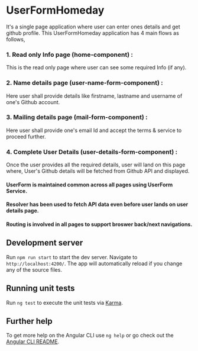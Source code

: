 # UserFormHomeday

It's a single page application where user can enter ones details and get github profile.
This UserFormHomeday application has 4 main flows as follows,

### 1. Read only Info page (home-component) :
This is the read only page where user can see some required Info (if any).

### 2. Name details page (user-name-form-component) :
Here user shall provide details like firstname, lastname and username of one's Github account.

### 3. Mailing details page (mail-form-component) :
Here user shall provide one's email Id and accept the terms & service to proceed further.

### 4. Complete User Details (user-details-form-component) :
Once the user provides all the required details, user will land on this page where,
User's Github details will be fetched from Github API and displayed.

#### UserForm is maintained common across all pages using UserForm Service.
#### Resolver has been used to fetch API data even before user lands on user details page. 
#### Routing is involved in all pages to support broswer back/next navigations. 

## Development server

Run `npm run start` to start the dev server. Navigate to `http://localhost:4200/`. 
The app will automatically reload if you change any of the source files.

## Running unit tests

Run `ng test` to execute the unit tests via [Karma](https://karma-runner.github.io).

## Further help

To get more help on the Angular CLI use `ng help` or go check out the [Angular CLI README](https://github.com/angular/angular-cli/blob/master/README.md).
